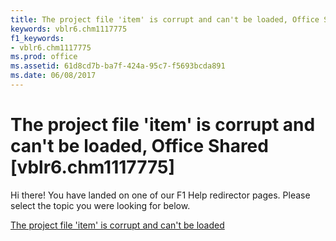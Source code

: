 ```yaml
---
title: The project file 'item' is corrupt and can't be loaded, Office Shared [vblr6.chm1117775]
keywords: vblr6.chm1117775
f1_keywords:
- vblr6.chm1117775
ms.prod: office
ms.assetid: 61d8cd7b-ba7f-424a-95c7-f5693bcda891
ms.date: 06/08/2017
---
```



# The project file 'item' is corrupt and can't be loaded, Office Shared [vblr6.chm1117775]

Hi there! You have landed on one of our F1 Help redirector pages. Please select the topic you were looking for below.

[The project file 'item' is corrupt and can't be loaded](http://msdn.microsoft.com/library/af54c65d-2d49-1e53-2d88-2d73c629e4c1%28Office.15%29.aspx)

